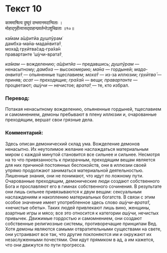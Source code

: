 # Текст 10

काममाश्रित्य दुष्पूरं दम्भमानमदान्विताः ।  
मोहाद्‌गृहीत्वासद्ग्राहान्प्रवर्तन्तेऽशुचिव्रताः ॥१०॥

ка̄мам а̄ш́ритйа душпӯрам̇  
дамбха-ма̄на-мада̄нвита̄т̣  
моха̄д гр̣хӣтва̄сад-гра̄ха̄н  
правартанте ’ш́учи-врата̄т̣

_ка̄мам_ — вожделению; _а̄ш́ритйа_ — предавшись; _душпӯрам_ — ненасытному; _дамбха_ — высокомерию; _ма̄на_ — гордыней; _мада-анвита̄т̣_ — опьяненные тщеславием; _моха̄т_ — из-за иллюзии; _гр̣хӣтва̄_ — приняв; _асат_ — преходящие; _гра̄ха̄н_ — вещи; _правартанте_ — процветают; _аш́учи_ — нечистое; _врата̄т̣_ — те, кто избрал.

### Перевод:

Потакая ненасытному вожделению, опьяненные гордыней, тщеславием и самомнением, демоны пребывают в плену иллюзии и, очарованные преходящим, вершат свои грязные дела.

### Комментарий:

Здесь описан демонический склад ума. Вожделение демонов ненасытно. Их неутолимое желание наслаждаться материальным миром с каждой минутой становится все сильнее и сильнее. Несмотря на то что привязанность к призрачным, преходящим вещам является для них причиной постоянных беспокойств, они в иллюзии своей упрямо продолжают заниматься материальной деятельностью. Лишенные знания, они не понимают, что идут по ложному пути. Очарованные преходящим, демонические люди создают собственного Бога и прославляют его в гимнах собственного сочинения. В результате они лишь сильнее привязываются к двум вещам: сексуальным наслаждениям и накоплению материальных богатств. В связи с этим особое значение имеет употребленное здесь слово _аш́учи-врата̄т̣,_ «нечистые обеты». Таких людей привлекают лишь вино, женщины, азартные игры и мясо; все это относится к категории _аш́учи,_ нечистых привычек. Движимые гордостью и самомнением, они создают собственные религиозные системы, противоречащие принципам Вед. Хотя демоны являются самыми отвратительными существами на свете, они устраивают все так, что другие поклоняются им и окружают их незаслуженными почестями. Они идут прямиком в ад, а им кажется, что они движутся по пути прогресса.